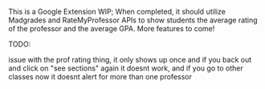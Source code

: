 This is a Google Extension WIP; When completed, it should utilize Madgrades and RateMyProfessor APIs to show students the average rating of the professor and the average GPA. More features to come!


TODO: 

issue with the prof rating thing, it only shows up once and if you back out and click on "see sections" again it doesnt work, and if you go to other classes now it doesnt alert for more than one professor
